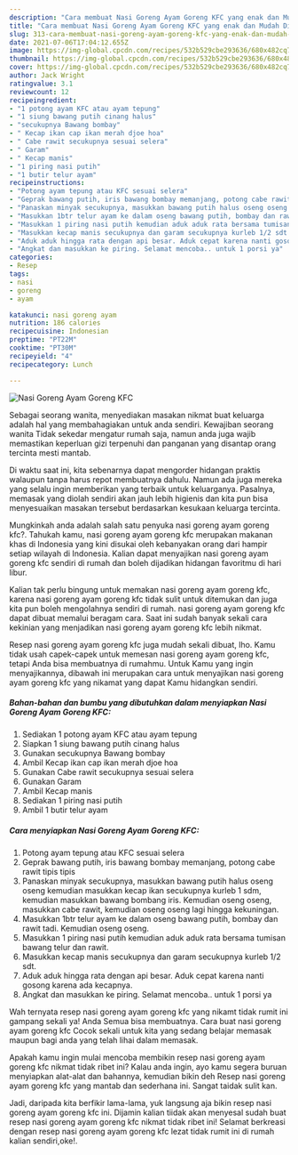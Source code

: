 ```yaml
---
description: "Cara membuat Nasi Goreng Ayam Goreng KFC yang enak dan Mudah Dibuat"
title: "Cara membuat Nasi Goreng Ayam Goreng KFC yang enak dan Mudah Dibuat"
slug: 313-cara-membuat-nasi-goreng-ayam-goreng-kfc-yang-enak-dan-mudah-dibuat
date: 2021-07-06T17:04:12.655Z
image: https://img-global.cpcdn.com/recipes/532b529cbe293636/680x482cq70/nasi-goreng-ayam-goreng-kfc-foto-resep-utama.jpg
thumbnail: https://img-global.cpcdn.com/recipes/532b529cbe293636/680x482cq70/nasi-goreng-ayam-goreng-kfc-foto-resep-utama.jpg
cover: https://img-global.cpcdn.com/recipes/532b529cbe293636/680x482cq70/nasi-goreng-ayam-goreng-kfc-foto-resep-utama.jpg
author: Jack Wright
ratingvalue: 3.1
reviewcount: 12
recipeingredient:
- "1 potong ayam KFC atau ayam tepung"
- "1 siung bawang putih cinang halus"
- "secukupnya Bawang bombay"
- " Kecap ikan cap ikan merah djoe hoa"
- " Cabe rawit secukupnya sesuai selera"
- " Garam"
- " Kecap manis"
- "1 piring nasi putih"
- "1 butir telur ayam"
recipeinstructions:
- "Potong ayam tepung atau KFC sesuai selera"
- "Geprak bawang putih, iris bawang bombay memanjang, potong cabe rawit tipis tipis"
- "Panaskan minyak secukupnya, masukkan bawang putih halus oseng oseng kemudian masukkan kecap ikan secukupnya kurleb 1 sdm, kemudian masukkan bawang bombang iris. Kemudian oseng oseng, masukkan cabe rawit, kemudian oseng oseng lagi hingga kekuningan."
- "Masukkan 1btr telur ayam ke dalam oseng bawang putih, bombay dan rawit tadi. Kemudian oseng oseng."
- "Masukkan 1 piring nasi putih kemudian aduk aduk rata bersama tumisan bawang telur dan rawit."
- "Masukkan kecap manis secukupnya dan garam secukupnya kurleb 1/2 sdt."
- "Aduk aduk hingga rata dengan api besar. Aduk cepat karena nanti gosong karena ada kecapnya."
- "Angkat dan masukkan ke piring. Selamat mencoba.. untuk 1 porsi ya"
categories:
- Resep
tags:
- nasi
- goreng
- ayam

katakunci: nasi goreng ayam 
nutrition: 186 calories
recipecuisine: Indonesian
preptime: "PT22M"
cooktime: "PT30M"
recipeyield: "4"
recipecategory: Lunch

---
```



![Nasi Goreng Ayam Goreng KFC](https://img-global.cpcdn.com/recipes/532b529cbe293636/680x482cq70/nasi-goreng-ayam-goreng-kfc-foto-resep-utama.jpg)

Sebagai seorang wanita, menyediakan masakan nikmat buat keluarga adalah hal yang membahagiakan untuk anda sendiri. Kewajiban seorang  wanita Tidak sekedar mengatur rumah saja, namun anda juga wajib memastikan keperluan gizi terpenuhi dan panganan yang disantap orang tercinta mesti mantab.

Di waktu  saat ini, kita sebenarnya dapat mengorder hidangan praktis walaupun tanpa harus repot membuatnya dahulu. Namun ada juga mereka yang selalu ingin memberikan yang terbaik untuk keluarganya. Pasalnya, memasak yang diolah sendiri akan jauh lebih higienis dan kita pun bisa menyesuaikan masakan tersebut berdasarkan kesukaan keluarga tercinta. 



Mungkinkah anda adalah salah satu penyuka nasi goreng ayam goreng kfc?. Tahukah kamu, nasi goreng ayam goreng kfc merupakan makanan khas di Indonesia yang kini disukai oleh kebanyakan orang dari hampir setiap wilayah di Indonesia. Kalian dapat menyajikan nasi goreng ayam goreng kfc sendiri di rumah dan boleh dijadikan hidangan favoritmu di hari libur.

Kalian tak perlu bingung untuk memakan nasi goreng ayam goreng kfc, karena nasi goreng ayam goreng kfc tidak sulit untuk ditemukan dan juga kita pun boleh mengolahnya sendiri di rumah. nasi goreng ayam goreng kfc dapat dibuat memalui beragam cara. Saat ini sudah banyak sekali cara kekinian yang menjadikan nasi goreng ayam goreng kfc lebih nikmat.

Resep nasi goreng ayam goreng kfc juga mudah sekali dibuat, lho. Kamu tidak usah capek-capek untuk memesan nasi goreng ayam goreng kfc, tetapi Anda bisa membuatnya di rumahmu. Untuk Kamu yang ingin menyajikannya, dibawah ini merupakan cara untuk menyajikan nasi goreng ayam goreng kfc yang nikamat yang dapat Kamu hidangkan sendiri.

<!--inarticleads1-->

##### Bahan-bahan dan bumbu yang dibutuhkan dalam menyiapkan Nasi Goreng Ayam Goreng KFC:

1. Sediakan 1 potong ayam KFC atau ayam tepung
1. Siapkan 1 siung bawang putih cinang halus
1. Gunakan secukupnya Bawang bombay
1. Ambil  Kecap ikan cap ikan merah djoe hoa
1. Gunakan  Cabe rawit secukupnya sesuai selera
1. Gunakan  Garam
1. Ambil  Kecap manis
1. Sediakan 1 piring nasi putih
1. Ambil 1 butir telur ayam




<!--inarticleads2-->

##### Cara menyiapkan Nasi Goreng Ayam Goreng KFC:

1. Potong ayam tepung atau KFC sesuai selera
1. Geprak bawang putih, iris bawang bombay memanjang, potong cabe rawit tipis tipis
1. Panaskan minyak secukupnya, masukkan bawang putih halus oseng oseng kemudian masukkan kecap ikan secukupnya kurleb 1 sdm, kemudian masukkan bawang bombang iris. Kemudian oseng oseng, masukkan cabe rawit, kemudian oseng oseng lagi hingga kekuningan.
1. Masukkan 1btr telur ayam ke dalam oseng bawang putih, bombay dan rawit tadi. Kemudian oseng oseng.
1. Masukkan 1 piring nasi putih kemudian aduk aduk rata bersama tumisan bawang telur dan rawit.
1. Masukkan kecap manis secukupnya dan garam secukupnya kurleb 1/2 sdt.
1. Aduk aduk hingga rata dengan api besar. Aduk cepat karena nanti gosong karena ada kecapnya.
1. Angkat dan masukkan ke piring. Selamat mencoba.. untuk 1 porsi ya




Wah ternyata resep nasi goreng ayam goreng kfc yang nikamt tidak rumit ini gampang sekali ya! Anda Semua bisa membuatnya. Cara buat nasi goreng ayam goreng kfc Cocok sekali untuk kita yang sedang belajar memasak maupun bagi anda yang telah lihai dalam memasak.

Apakah kamu ingin mulai mencoba membikin resep nasi goreng ayam goreng kfc nikmat tidak ribet ini? Kalau anda ingin, ayo kamu segera buruan menyiapkan alat-alat dan bahannya, kemudian bikin deh Resep nasi goreng ayam goreng kfc yang mantab dan sederhana ini. Sangat taidak sulit kan. 

Jadi, daripada kita berfikir lama-lama, yuk langsung aja bikin resep nasi goreng ayam goreng kfc ini. Dijamin kalian tiidak akan menyesal sudah buat resep nasi goreng ayam goreng kfc nikmat tidak ribet ini! Selamat berkreasi dengan resep nasi goreng ayam goreng kfc lezat tidak rumit ini di rumah kalian sendiri,oke!.


